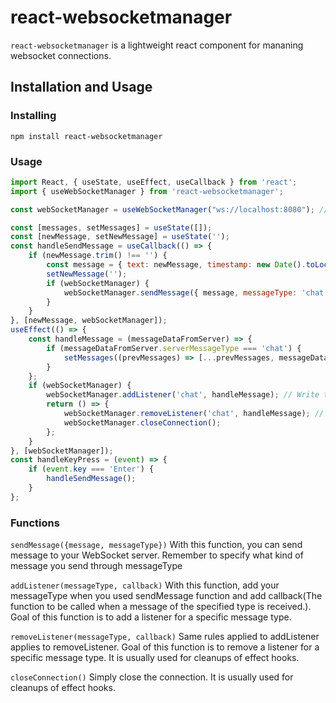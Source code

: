 # react-websocketmanager

`react-websocketmanager` is a lightweight react component for mananing websocket connections.

## Installation and Usage

### Installing

```
npm install react-websocketmanager
```

### Usage

```js
import React, { useState, useEffect, useCallback } from 'react';
import { useWebSocketManager } from 'react-websocketmanager';

const webSocketManager = useWebSocketManager("ws://localhost:8080"); // Get the WebSocket manager instance

const [messages, setMessages] = useState([]);
const [newMessage, setNewMessage] = useState('');
const handleSendMessage = useCallback(() => {
    if (newMessage.trim() !== '') {
        const message = { text: newMessage, timestamp: new Date().toLocaleTimeString([], { hour: '2-digit', minute: '2-digit' }) };
        setNewMessage('');
        if (webSocketManager) {
            webSocketManager.sendMessage({ message, messageType: 'chat' }); // You can send your message like this to your websocket server. Describing message like this, messageType: 'chat' is important because when you send it back to the frontend from websocket server it will be needed when you want to use other functions like addListener, removeListener
        }
    }
}, [newMessage, webSocketManager]);
useEffect(() => {
    const handleMessage = (messageDataFromServer) => {
        if (messageDataFromServer.serverMessageType === 'chat') {
            setMessages((prevMessages) => [...prevMessages, messageDataFromServer.serverChatMessage]);
        }
    };
    if (webSocketManager) {
        webSocketManager.addListener('chat', handleMessage); // Write the messageType you wrote when you sended message to the websocket server through sendMessage function
        return () => {
            webSocketManager.removeListener('chat', handleMessage); // You can use this function for cleanups.
            webSocketManager.closeConnection();
        };
    }
}, [webSocketManager]);
const handleKeyPress = (event) => {
    if (event.key === 'Enter') {
        handleSendMessage();
    }
};
```

### Functions

`sendMessage({message, messageType})` With this function, you can send message to your WebSocket server. Remember to specify what kind of message you send through messageType

`addListener(messageType, callback)` With this function, add your messageType when you used sendMessage function and add callback(The function to be called when a message of the specified type is received.). Goal of this function is to add a listener for a specific message type.

`removeListener(messageType, callback)` Same rules applied to addListener applies to removeListener. Goal of this function is to remove a listener for a specific message type. It is usually used for cleanups of effect hooks.

`closeConnection()` Simply close the connection. It is usually used for cleanups of effect hooks.
